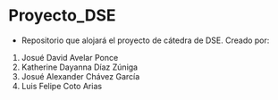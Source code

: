 # Proyecto_DSE
 
- Repositorio que alojará el proyecto de cátedra de DSE.
Creado por:
1. Josué David Avelar Ponce
2. Katherine Dayanna Díaz Zúniga
3. Josué Alexander Chávez García
4. Luis Felipe Coto Arias 
